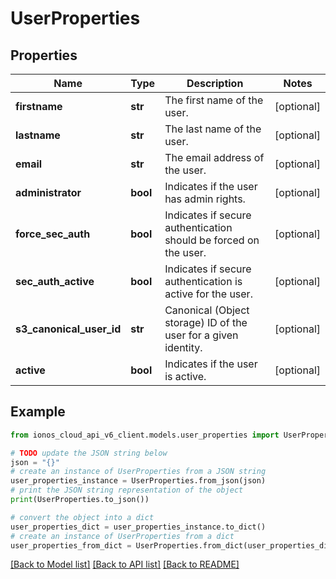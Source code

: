 # UserProperties


## Properties

Name | Type | Description | Notes
------------ | ------------- | ------------- | -------------
**firstname** | **str** | The first name of the user. | [optional] 
**lastname** | **str** | The last name of the user. | [optional] 
**email** | **str** | The email address of the user. | [optional] 
**administrator** | **bool** | Indicates if the user has admin rights. | [optional] 
**force_sec_auth** | **bool** | Indicates if secure authentication should be forced on the user. | [optional] 
**sec_auth_active** | **bool** | Indicates if secure authentication is active for the user. | [optional] 
**s3_canonical_user_id** | **str** | Canonical (Object storage) ID of the user for a given identity. | [optional] 
**active** | **bool** | Indicates if the user is active. | [optional] 

## Example

```python
from ionos_cloud_api_v6_client.models.user_properties import UserProperties

# TODO update the JSON string below
json = "{}"
# create an instance of UserProperties from a JSON string
user_properties_instance = UserProperties.from_json(json)
# print the JSON string representation of the object
print(UserProperties.to_json())

# convert the object into a dict
user_properties_dict = user_properties_instance.to_dict()
# create an instance of UserProperties from a dict
user_properties_from_dict = UserProperties.from_dict(user_properties_dict)
```
[[Back to Model list]](../README.md#documentation-for-models) [[Back to API list]](../README.md#documentation-for-api-endpoints) [[Back to README]](../README.md)


